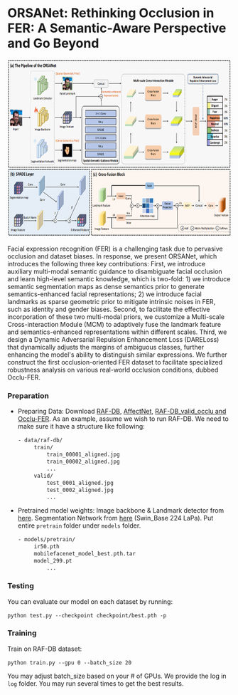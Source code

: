 # ORSANet: Rethinking Occlusion in FER: A Semantic-Aware Perspective and Go Beyond
<img src="figure\ORSANet.png"  height=400 width=900>

Facial expression recognition (FER) is a challenging task due to pervasive occlusion and dataset biases. In response, we present ORSANet, which introduces the following three key contributions: First, we introduce auxiliary multi-modal semantic guidance to disambiguate facial occlusion and learn high-level semantic knowledge, which is two-fold: 1) we introduce semantic segmentation maps as dense semantics prior to generate semantics-enhanced facial representations; 2) we introduce facial landmarks as sparse geometric prior to mitigate intrinsic noises in FER, such as identity and gender biases. Second, to facilitate the effective incorporation of these two multi-modal priors, we customize a Multi-scale Cross-interaction Module (MCM) to adaptively fuse the landmark feature and semantics-enhanced representations within different scales. Third, we design a Dynamic Adversarial Repulsion Enhancement Loss (DARELoss) that dynamically adjusts the margins of ambiguous classes, further enhancing the model's ability to distinguish similar expressions. We further construct the first occlusion-oriented FER dataset to facilitate specialized robustness analysis on various real-world occlusion conditions, dubbed Occlu-FER.

### Preparation
- Preparing Data:
  Download [RAF-DB](http://www.whdeng.cn/RAF/model1.html#dataset), [AffectNet](https://mohammadmahoor.com/pages/databases/affectnet/), [RAF-DB_valid_occlu and Occlu-FER](https://wenyuzhy.github.io/Occlu-FER/).
  As an example, assume we wish to run RAF-DB. We need to make sure it have a structure like following:

	```
	- data/raf-db/
		 train/
		     train_00001_aligned.jpg
		     train_00002_aligned.jpg
		     ...
		 valid/
		     test_0001_aligned.jpg
		     test_0002_aligned.jpg
		     ...
	```

- Pretrained model weights:
  Image backbone & Landmark detector from [here](https://drive.google.com/drive/folders/1X9pE-NmyRwvBGpVzJOEvLqRPRfk_Siwq).
  Segmentation Network from [here](https://github.com/Kartik-3004/SegFace) (Swin_Base	224	LaPa). 
  Put entire `pretrain` folder under `models` folder.

	```
	- models/pretrain/
		 ir50.pth
		 mobilefacenet_model_best.pth.tar
  		 model_299.pt
		     ...
	```

### Testing

You can evaluate our model on each dataset by running: 

```
python test.py --checkpoint checkpoint/best.pth -p
```

### Training
Train on RAF-DB dataset:
```
python train.py --gpu 0 --batch_size 20
```
You may adjust batch_size based on your # of GPUs. We provide the log in  `log` folder. You may run several times to get the best results. 





